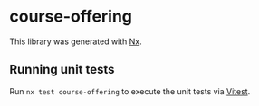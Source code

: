 # course-offering

This library was generated with [Nx](https://nx.dev).

## Running unit tests

Run `nx test course-offering` to execute the unit tests via [Vitest](https://vitest.dev/).
